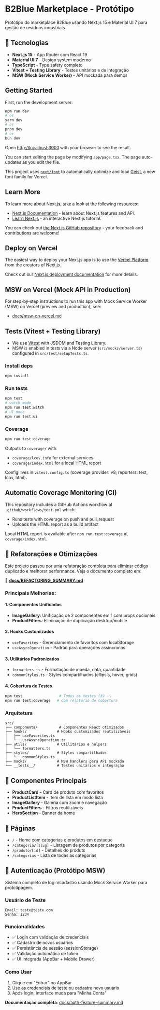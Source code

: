 # B2Blue Marketplace - Protótipo

Protótipo do marketplace B2Blue usando Next.js 15 e Material UI 7 para gestão de resíduos industriais.

## 🚀 Tecnologias

- **Next.js 15** - App Router com React 19
- **Material UI 7** - Design system moderno
- **TypeScript** - Type safety completo
- **Vitest + Testing Library** - Testes unitários e de integração
- **MSW (Mock Service Worker)** - API mockada para demos

## Getting Started

First, run the development server:

```bash
npm run dev
# or
yarn dev
# or
pnpm dev
# or
bun dev
```

Open [http://localhost:3000](http://localhost:3000) with your browser to see the result.

You can start editing the page by modifying `app/page.tsx`. The page auto-updates as you edit the file.

This project uses [`next/font`](https://nextjs.org/docs/app/building-your-application/optimizing/fonts) to automatically optimize and load [Geist](https://vercel.com/font), a new font family for Vercel.

## Learn More

To learn more about Next.js, take a look at the following resources:
- [Next.js Documentation](https://nextjs.org/docs) - learn about Next.js features and API.
- [Learn Next.js](https://nextjs.org/learn) - an interactive Next.js tutorial.

You can check out [the Next.js GitHub repository](https://github.com/vercel/next.js) - your feedback and contributions are welcome!

## Deploy on Vercel

The easiest way to deploy your Next.js app is to use the [Vercel Platform](https://vercel.com/new?utm_medium=default-template&filter=next.js&utm_source=create-next-app&utm_campaign=create-next-app-readme) from the creators of Next.js.

Check out our [Next.js deployment documentation](https://nextjs.org/docs/app/building-your-application/deploying) for more details.

## MSW on Vercel (Mock API in Production)

For step-by-step instructions to run this app with Mock Service Worker (MSW) on Vercel (preview and production), see:

- [docs/msw-on-vercel.md](docs/msw-on-vercel.md)

## Tests (Vitest + Testing Library)

- We use [Vitest](https://vitest.dev/) with JSDOM and Testing Library.
- MSW is enabled in tests via a Node server (`src/mocks/server.ts`) configured in `src/test/setupTests.ts`.

### Install deps

```bash
npm install
```

### Run tests

```bash
npm test
# watch mode
npm run test:watch
# UI mode
npm run test:ui
```

### Coverage

```bash
npm run test:coverage
```

Outputs to `coverage/` with:
- `coverage/lcov.info` for external services
- `coverage/index.html` for a local HTML report

Config lives in `vitest.config.ts` (coverage provider: v8; reporters: text, lcov, html).

## Automatic Coverage Monitoring (CI)

This repository includes a GitHub Actions workflow at `.github/workflows/test.yml` which:
- Runs tests with coverage on push and pull_request
- Uploads the HTML report as a build artifact

Local HTML report is available after `npm run test:coverage` at `coverage/index.html`.

## 🔄 Refatorações e Otimizações

Este projeto passou por uma refatoração completa para eliminar código duplicado e melhorar performance. Veja o documento completo em:

📄 **[docs/REFACTORING_SUMMARY.md](docs/REFACTORING_SUMMARY.md)**

### Principais Melhorias:

#### 1. Componentes Unificados
- **ImageGallery**: Unificação de 2 componentes em 1 com props opcionais
- **ProductFilters**: Eliminação de duplicação desktop/mobile

#### 2. Hooks Customizados
- `useFavorites` - Gerenciamento de favoritos com localStorage
- `useAsyncOperation` - Padrão para operações assíncronas

#### 3. Utilitários Padronizados
- `formatters.ts` - Formatação de moeda, data, quantidade
- `commonStyles.ts` - Styles compartilhados (ellipsis, hover, grids)

#### 4. Cobertura de Testes
```bash
npm test                 # Todos os testes (39 ✅)
npm run test:coverage   # Com relatório de cobertura
```

### Arquitetura

```
src/
├── components/          # Componentes React otimizados
├── hooks/              # Hooks customizados reutilizáveis
│   ├── useFavorites.ts
│   └── useAsyncOperation.ts
├── utils/              # Utilitários e helpers
│   └── formatters.ts
├── styles/             # Styles compartilhados
│   └── commonStyles.ts
├── mocks/              # MSW handlers para API mockada
└── __tests__/          # Testes unitários e integração
```

## 🎨 Componentes Principais

- **ProductCard** - Card de produto com favoritos
- **ProductListItem** - Item de lista em modo lista
- **ImageGallery** - Galeria com zoom e navegação
- **ProductFilters** - Filtros reutilizáveis
- **HeroSection** - Banner da home

## 📱 Páginas

- `/` - Home com categorias e produtos em destaque
- `/categoria/[slug]` - Listagem de produtos por categoria
- `/produto/[id]` - Detalhes do produto
- `/categorias` - Lista de todas as categorias

## 🔐 Autenticação (Protótipo MSW)

Sistema completo de login/cadastro usando Mock Service Worker para prototipagem.

### Usuário de Teste
```
Email: teste@teste.com
Senha: 1234
```

### Funcionalidades
- ✅ Login com validação de credenciais
- ✅ Cadastro de novos usuários
- ✅ Persistência de sessão (sessionStorage)
- ✅ Validação automática de token
- ✅ UI integrada (AppBar + Mobile Drawer)

### Como Usar
1. Clique em "Entrar" no AppBar
2. Use as credenciais de teste ou cadastre novo usuário
3. Após login, interface muda para "Minha Conta"

**Documentação completa**: [docs/auth-feature-summary.md](docs/auth-feature-summary.md)
